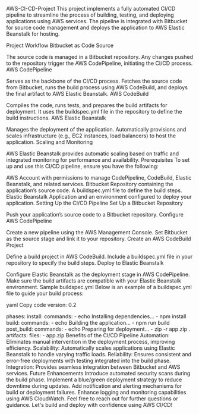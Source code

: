 AWS-CI-CD-Project
This project implements a fully automated CI/CD pipeline to streamline the process of building, testing, and deploying applications using AWS services. The pipeline is integrated with Bitbucket for source code management and deploys the application to AWS Elastic Beanstalk for hosting.

Project Workflow
Bitbucket as Code Source

The source code is managed in a Bitbucket repository.
Any changes pushed to the repository trigger the AWS CodePipeline, initiating the CI/CD process.
AWS CodePipeline

Serves as the backbone of the CI/CD process.
Fetches the source code from Bitbucket, runs the build process using AWS CodeBuild, and deploys the final artifact to AWS Elastic Beanstalk.
AWS CodeBuild

Compiles the code, runs tests, and prepares the build artifacts for deployment.
It uses the buildspec.yml file in the repository to define the build instructions.
AWS Elastic Beanstalk

Manages the deployment of the application.
Automatically provisions and scales infrastructure (e.g., EC2 instances, load balancers) to host the application.
Scaling and Monitoring

AWS Elastic Beanstalk provides automatic scaling based on traffic and integrated monitoring for performance and availability.
Prerequisites
To set up and use this CI/CD pipeline, ensure you have the following:

AWS Account with permissions to manage CodePipeline, CodeBuild, Elastic Beanstalk, and related services.
Bitbucket Repository containing the application’s source code.
A buildspec.yml file to define the build steps.
Elastic Beanstalk Application and an environment configured to deploy your application.
Setting Up the CI/CD Pipeline
Set Up a Bitbucket Repository

Push your application’s source code to a Bitbucket repository.
Configure AWS CodePipeline

Create a new pipeline using the AWS Management Console.
Set Bitbucket as the source stage and link it to your repository.
Create an AWS CodeBuild Project

Define a build project in AWS CodeBuild.
Include a buildspec.yml file in your repository to specify the build steps.
Deploy to Elastic Beanstalk

Configure Elastic Beanstalk as the deployment stage in AWS CodePipeline.
Make sure the build artifacts are compatible with your Elastic Beanstalk environment.
Sample buildspec.yml
Below is an example of a buildspec.yml file to guide your build process:

yaml
Copy code
version: 0.2

phases:
  install:
    commands:
      - echo Installing dependencies...
      - npm install
  build:
    commands:
      - echo Building the application...
      - npm run build
  post_build:
    commands:
      - echo Preparing for deployment...
      - zip -r app.zip .
artifacts:
  files:
    - app.zip
Benefits of the CI/CD Pipeline
Automation: Eliminates manual intervention in the deployment process, improving efficiency.
Scalability: Automatically scales applications using Elastic Beanstalk to handle varying traffic loads.
Reliability: Ensures consistent and error-free deployments with testing integrated into the build phase.
Integration: Provides seamless integration between Bitbucket and AWS services.
Future Enhancements
Introduce automated security scans during the build phase.
Implement a blue/green deployment strategy to reduce downtime during updates.
Add notification and alerting mechanisms for build or deployment failures.
Enhance logging and monitoring capabilities using AWS CloudWatch.
Feel free to reach out for further questions or guidance. Let's build and deploy with confidence using AWS CI/CD!

